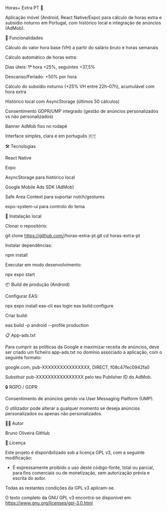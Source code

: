 Horas+ Extra PT 🚀

Aplicação móvel (Android, React Native/Expo) para cálculo de horas extra e subsídio noturno em Portugal, com histórico local e integração de anúncios (AdMob).

📱 Funcionalidades

Cálculo do valor hora base (VH) a partir do salário bruto e horas semanais

Cálculo automático de horas extra:

Dias úteis: 1ª hora +25%, seguintes +37,5%

Descanso/Feriado: +50% por hora

Cálculo do subsídio noturno (+25% VH entre 22h–07h), acumulável com hora extra

Histórico local com AsyncStorage (últimos 50 cálculos)

Consentimento GDPR/UMP integrado (gestão de anúncios personalizados vs não personalizados)

Banner AdMob fixo no rodapé

Interface simples, clara e em português 🇵🇹

🛠️ Tecnologias

React Native

Expo

AsyncStorage
 para histórico local

Google Mobile Ads SDK
 (AdMob)

Safe Area Context
 para suportar notch/gestures

expo-system-ui
 para controlo do tema

🚀 Instalação local

Clonar o repositório:

git clone https://github.com/<teu-username>/horas-extra-pt.git
cd horas-extra-pt


Instalar dependências:

npm install


Executar em modo desenvolvimento:

npx expo start

📦 Build de produção (Android)

Configurar EAS:

npx expo install eas-cli
eas login
eas build:configure


Criar build:

eas build -p android --profile production

📋 App-ads.txt

Para cumprir as políticas da Google e maximizar receita de anúncios, deve ser criado um ficheiro app-ads.txt no domínio associado à aplicação, com o seguinte formato:

google.com, pub-XXXXXXXXXXXXXXXX, DIRECT, f08c47fec0942fa0


Substituir pub-XXXXXXXXXXXXXXXX pelo teu Publisher ID do AdMob.

🔒 RGPD / GDPR

Consentimento de anúncios gerido via User Messaging Platform (UMP).

O utilizador pode alterar a qualquer momento se deseja anúncios personalizados ou apenas não personalizados.

🧑‍💻 Autor

Bruno Oliveira
GitHub

📜 Licença

Este projeto é disponibilizado sob a licença GPL v3, com a seguinte modificação:
- É expressamente proibido o uso deste código-fonte, total ou parcial, para fins
  comerciais ou de monetização, sem autorização prévia e escrita do autor.


Todas as restantes condições da GPL v3 aplicam-se.

O texto completo da GNU GPL v3 encontra-se disponível em:
https://www.gnu.org/licenses/gpl-3.0.html
  

